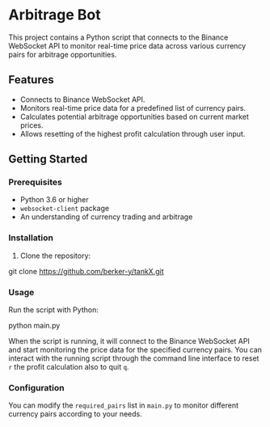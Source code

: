 # Arbitrage Bot

This project contains a Python script that connects to the Binance WebSocket API to monitor real-time price data across various currency pairs for arbitrage opportunities.

## Features

- Connects to Binance WebSocket API.
- Monitors real-time price data for a predefined list of currency pairs.
- Calculates potential arbitrage opportunities based on current market prices.
- Allows resetting of the highest profit calculation through user input.

## Getting Started

### Prerequisites

- Python 3.6 or higher
- `websocket-client` package
- An understanding of currency trading and arbitrage

### Installation

1. Clone the repository:

git clone https://github.com/berker-y/tankX.git

### Usage

Run the script with Python:

python main.py

When the script is running, it will connect to the Binance WebSocket API and start monitoring the price data for the specified currency pairs. You can interact with the running script through the command line interface to reset `r` the profit calculation also to quit `q`.

### Configuration

You can modify the `required_pairs` list in `main.py` to monitor different currency pairs according to your needs.
